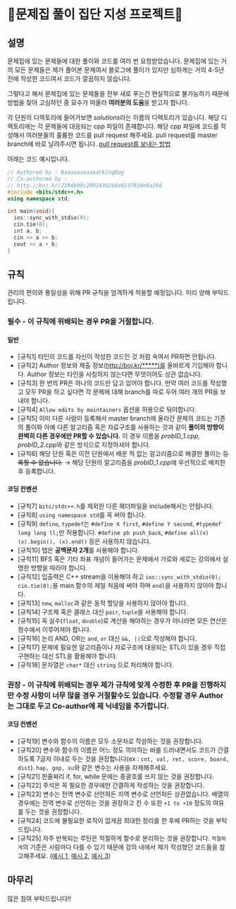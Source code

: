 # 📡문제집 풀이 집단 지성 프로젝트📡

## 설명

문제집에 있는 문제들에 대한 풀이와 코드를 여러 번 요청받았습니다. 문제집에 있는 거의 모든 문제들은 제가 풀어본 문제여서 블로그에 풀이가 있지만 심하게는 거의 4-5년전에 작성한 코드여서 코드가 깔끔하지 않습니다.

그렇다고 해서 문제집에 있는 문제들을 전부 새로 푸는건 현실적으로 불가능하기 때문에 방법을 찾아 고심하던 중 묘수가 떠올라 **여러분의 도움**을 받고자 합니다.

각 단원의 디렉토리에 들어가보면 *solutions*라는 이름의 디렉토리가 있습니다. 해당 디렉토리에는 각 문제들에 대응되는 cpp 파일이 존재합니다. 해당 cpp 파일에 코드를 작성해서 여러분들의 훌륭한 코드를 pull request 해주세요. pull request를 master branch에 바로 날려주시면 됩니다. [pull request를 보내는 방법](https://wayhome25.github.io/git/2017/07/08/git-first-pull-request-story/)

아래는 코드 예시입니다.

```cpp
// Authored by : BaaaaaaaaaaarkingDog
// Co-authored by : -
// http://boj.kr/239db99c29924302b0a9237910e0a26d
#include <bits/stdc++.h>
using namespace std;

int main(void){
  ios::sync_with_stdio(0);
  cin.tie(0);
  int a, b;
  cin >> a >> b;
  cout << a + b;
}
```

## 규칙

관리의 편의와 통일성을 위해 PR 규칙을 엄격하게 적용할 예정입니다. 미리 양해 부탁드립니다.

### 필수 - 이 규칙에 위배되는 경우 PR을 거절합니다.

#### 일반

- [규칙1] 타인의 코드를 자신이 작성한 코드인 것 처럼 속여서 PR하면 안됩니다.
- [규칙2] Author 정보와 제출 정보(http://boj.kr/*****)를 올바르게 기입해야 합니다. Author 정보는 타인을 사칭하지 않는다면 무엇이어도 상관 없습니다.
- [규칙3] 한 번의 PR은 하나의 코드만 담고 있어야 합니다. 만약 여러 코드를 작성했고 모두 PR을 하고 싶다면 각 문제에 대해 branch를 따로 두어 여러 개의 PR을 보내야 합니다.
- [규칙4] `Allow edits by maintainers` 옵션을 허용으로 둬야합니다.
- [규칙5] 이미 다른 사람이 등록해서 master branch에 올라간 문제의 코드는 기존의 풀이와 아예 다른 알고리즘 혹은 자료구조를 사용하는 것과 같이 **풀이의 방향이 완벽히 다른 경우에만 PR할 수 있습니다.** 이 경우 이름을 *probID_1.cpp, probID_2.cpp*와 같은 방식으로 지정하셔야 합니다.
- [규칙6] 해당 단원 혹은 이전 단원에서 배운 적 없는 알고리즘으로 해결한 풀이는 ~~등록할 수 없습니다.~~ → 해당 단원의 알고리즘을 *probID_1.cpp*에 우선적으로 배치한 후 등록합니다.

#### 코딩 컨벤션

- [규칙7] `bits/stdc++.h`를 제외한 다른 헤더파일을 include해서는 안됩니다.
- [규칙8] `using namespace std`를 꼭 써야 합니다.
- [규칙9] `define`, `typedef`는 `#define X first`, `#define Y second`, `#typedef long long ll;`만 허용합니다. `#define pb push_back`, `#define all(x) (x).begin(), (x).end()` 등은 사용하지 않습니다.
- [규칙10] 탭은 **공백문자 2개**를 사용해야 합니다.
- [규칙11] BFS 혹은 기타 좌표 개념이 들어가는 문제에서 가로와 세로는 강의에서 설명한 방향을 따라야 합니다.
- [규칙12] 입출력은 C++ stream을 이용해야 하고 `ios::sync_with_stdio(0); cin.tie(0);`을 main 함수의 제일 처음에 써야 하며 `endl`을 사용하지 않아야 합니다.
- [규칙13] `new`, `malloc`과 같은 동적 할당을 사용하지 않아야 합니다.
- [규칙14] 구조체 혹은 클래스 대신 `pair`, `tuple`을 사용해야 합니다. 
- [규칙15] 꼭 실수(`float`, `double`)로 계산을 해야하는 경우가 아니라면 모든 연산은 정수에서 이루어져야 합니다.
- [규칙16] 논리 AND, OR는 `and`, `or` 대신 `&&, ||`으로 작성해야 합니다.
- [규칙17] 문제에 필요한 알고리즘이나 자료구조에 대응되는 STL이 있을 경우 직접 구현하는 대신 STL을 활용해야 합니다.
- [규칙18] 문자열은 `char*` 대신 `string` 으로 처리해야 합니다.

### 권장 - 이 규칙에 위배되는 경우 제가 규칙에 맞게 수정한 후 PR을 진행하지만 수정 사항이 너무 많을 경우 거절할수도 있습니다. 수정할 경우 Author는 그대로 두고 Co-author에 제 닉네임을 추가합니다.

#### 코딩 컨벤션

- [규칙19] 변수와 함수의 이름은 모두 소문자로 작성하는 것을 권장합니다.
- [규칙20] 변수와 함수의 이름은 어느 정도 의미하는 바를 드러내면서도 코드가 간결하도록 7글자 이내로 두는 것을 권장합니다(ex : `cnt, val, ret, score, board, dist`). `hap, gop, su`와 같은 변수는 사용을 자제해주세요.
- [규칙21] 한줄짜리 if, for, while 문에는 중괄호를 쓰지 않는 것을 권장합니다.
- [규칙22] 주석은 꼭 필요한 경우에만 간결하게 작성하는 것을 권장합니다.
- [규칙23] 변수는 전역 변수로 선언하든 지역 변수로 선언하든 상관없습니다. 배열의 경우에는 전역 변수로 선언하는 것을 권장하고 칸 수 또한 `+1 to +10` 정도의 여유를 두는 것을 권장합니다.
- [규칙24] 코드에 불필요한 로직이 없게끔 최대한 정리를 한 후에 PR하는 것을 부탁드립니다.
- [규칙25] 자주 반복되는 루틴은 적절하게 함수로 분리하는 것을 권장합니다. `적절하게`의 기준은 사람마다 다를 수 있기 때문에 강의 내에서 제가 작성했던 코드들을 참고해주세요. ([예시 1](https://github.com/encrypted-def/basic-algo-lecture/blob/master/0x0D/12100.cpp), [예시 2](https://github.com/encrypted-def/basic-algo-lecture/blob/master/0x0D/15683.cpp), [예시 3](https://github.com/encrypted-def/basic-algo-lecture/blob/master/0x0D/18808.cpp))

## 마무리

많은 참여 부탁드립니다!!
